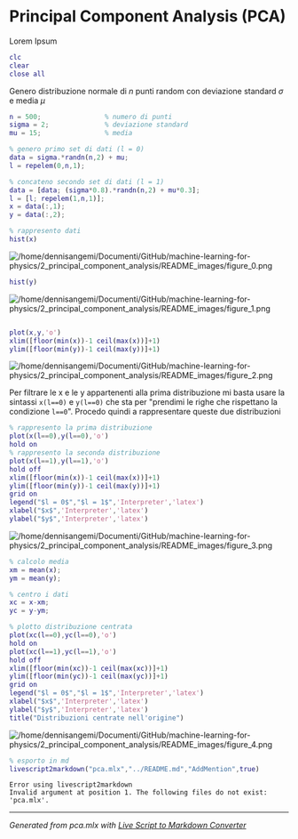 # Principal Component Analysis (PCA)

Lorem Ipsum

```matlab
clc
clear
close all
```

Genero distribuzione normale di $n$ punti random con deviazione standard $\sigma$ e media $\mu$

```matlab
n = 500;                % numero di punti
sigma = 2;              % deviazione standard
mu = 15;                % media

% genero primo set di dati (l = 0)
data = sigma.*randn(n,2) + mu;
l = repelem(0,n,1);

% concateno secondo set di dati (l = 1)
data = [data; (sigma*0.8).*randn(n,2) + mu*0.3];
l = [l; repelem(1,n,1)];
x = data(:,1);
y = data(:,2);

% rappresento dati
hist(x)
```

![/home/dennisangemi/Documenti/GitHub/machine-learning-for-physics/2_principal_component_analysis/README_images/figure_0.png](.README_images/figure_0.png)

```matlab
hist(y)
```

![/home/dennisangemi/Documenti/GitHub/machine-learning-for-physics/2_principal_component_analysis/README_images/figure_1.png](.README_images/figure_1.png)

```matlab

plot(x,y,'o')
xlim([floor(min(x))-1 ceil(max(x))]+1)
ylim([floor(min(y))-1 ceil(max(y))]+1)
```

![/home/dennisangemi/Documenti/GitHub/machine-learning-for-physics/2_principal_component_analysis/README_images/figure_2.png](.README_images/figure_2.png)

Per filtrare le x e le y appartenenti alla prima distribuzione mi basta usare la sintassi `x(l==0)` e `y(l==0)` che sta per "prendimi le righe che rispettano la condizione `l==0`". Procedo quindi a rappresentare queste due distribuzioni

```matlab
% rappresento la prima distribuzione
plot(x(l==0),y(l==0),'o')
hold on
% rappresento la seconda distribuzione
plot(x(l==1),y(l==1),'o')
hold off
xlim([floor(min(x))-1 ceil(max(x))]+1)
ylim([floor(min(y))-1 ceil(max(y))]+1)
grid on
legend("$l = 0$","$l = 1$",'Interpreter','latex')
xlabel("$x$",'Interpreter','latex')
ylabel("$y$",'Interpreter','latex')
```

![/home/dennisangemi/Documenti/GitHub/machine-learning-for-physics/2_principal_component_analysis/README_images/figure_3.png](.README_images/figure_3.png)

```matlab
% calcolo media
xm = mean(x);
ym = mean(y);

% centro i dati
xc = x-xm;
yc = y-ym;
```

```matlab
% plotto distribuzione centrata
plot(xc(l==0),yc(l==0),'o')
hold on
plot(xc(l==1),yc(l==1),'o')
hold off
xlim([floor(min(xc))-1 ceil(max(xc))]+1)
ylim([floor(min(yc))-1 ceil(max(yc))]+1)
grid on
legend("$l = 0$","$l = 1$",'Interpreter','latex')
xlabel("$x$",'Interpreter','latex')
ylabel("$y$",'Interpreter','latex')
title("Distribuzioni centrate nell'origine")
```

![/home/dennisangemi/Documenti/GitHub/machine-learning-for-physics/2_principal_component_analysis/README_images/figure_4.png](.README_images/figure_4.png)

```matlab
% esporto in md
livescript2markdown("pca.mlx","../README.md","AddMention",true)
```

```text:Output
Error using livescript2markdown
Invalid argument at position 1. The following files do not exist: 'pca.mlx'.
```

***
*Generated from pca.mlx with [Live Script to Markdown Converter](https://github.com/roslovets/Live-Script-to-Markdown-Converter)*
